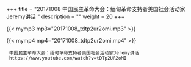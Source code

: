 +++
title = "20171008  中国民主革命大会：缅甸革命支持者美国社会活动家Jeremy讲话 "
description = ""
weight = 20
+++

{{< mymp3 mp3="20171008_tdtp2ur2omi.mp3" >}}

{{< mymp4 mp4="20171008_tdtp2ur2omi.mp4" >}}

     
     中国民主革命大会：缅甸革命支持者美国社会活动家Jeremy讲话 
     https://www.youtube.com/watch?v=tDTp2UR2oMI 
